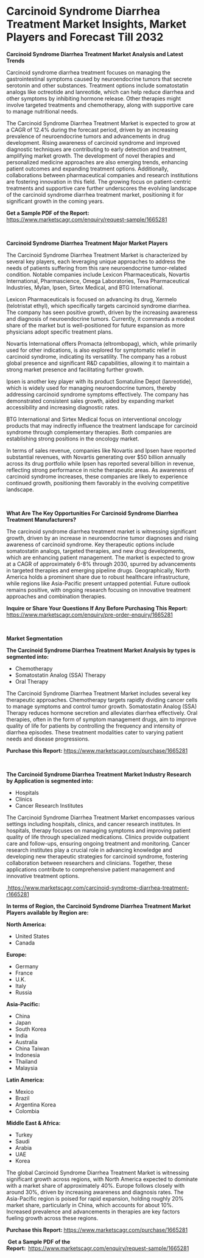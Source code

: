 <p><h1>Carcinoid Syndrome Diarrhea Treatment Market Insights, Market Players and Forecast Till 2032</h1></p><p><strong>Carcinoid Syndrome Diarrhea Treatment Market Analysis and Latest Trends</strong></p>
<p><p>Carcinoid syndrome diarrhea treatment focuses on managing the gastrointestinal symptoms caused by neuroendocrine tumors that secrete serotonin and other substances. Treatment options include somatostatin analogs like octreotide and lanreotide, which can help reduce diarrhea and other symptoms by inhibiting hormone release. Other therapies might involve targeted treatments and chemotherapy, along with supportive care to manage nutritional needs.</p><p>The Carcinoid Syndrome Diarrhea Treatment Market is expected to grow at a CAGR of 12.4% during the forecast period, driven by an increasing prevalence of neuroendocrine tumors and advancements in drug development. Rising awareness of carcinoid syndrome and improved diagnostic techniques are contributing to early detection and treatment, amplifying market growth. The development of novel therapies and personalized medicine approaches are also emerging trends, enhancing patient outcomes and expanding treatment options. Additionally, collaborations between pharmaceutical companies and research institutions are fostering innovation in this field. The growing focus on patient-centric treatments and supportive care further underscores the evolving landscape of the carcinoid syndrome diarrhea treatment market, positioning it for significant growth in the coming years.</p></p>
<p><strong>Get a Sample PDF of the Report:&nbsp;</strong> <a href="https://www.marketscagr.com/enquiry/request-sample/1665281?utm_campaign=2637&utm_medium=2&utm_source=Github&utm_content=ia&utm_term=12042025&utm_id=carcinoid-syndrome-diarrhea-treatment">https://www.marketscagr.com/enquiry/request-sample/1665281</a></p>
<p>&nbsp;</p>
<p><strong>Carcinoid Syndrome Diarrhea Treatment Major Market Players</strong></p>
<p><p>The Carcinoid Syndrome Diarrhea Treatment Market is characterized by several key players, each leveraging unique approaches to address the needs of patients suffering from this rare neuroendocrine tumor-related condition. Notable companies include Lexicon Pharmaceuticals, Novartis International, Pharmascience, Omega Laboratories, Teva Pharmaceutical Industries, Mylan, Ipsen, Sirtex Medical, and BTG International.</p><p>Lexicon Pharmaceuticals is focused on advancing its drug, Xermelo (telotristat ethyl), which specifically targets carcinoid syndrome diarrhea. The company has seen positive growth, driven by the increasing awareness and diagnosis of neuroendocrine tumors. Currently, it commands a modest share of the market but is well-positioned for future expansion as more physicians adopt specific treatment plans.</p><p>Novartis International offers Promacta (eltrombopag), which, while primarily used for other indications, is also explored for symptomatic relief in carcinoid syndrome, indicating its versatility. The company has a robust global presence and significant R&D capabilities, allowing it to maintain a strong market presence and facilitating further growth.</p><p>Ipsen is another key player with its product Somatuline Depot (lanreotide), which is widely used for managing neuroendocrine tumors, thereby addressing carcinoid syndrome symptoms effectively. The company has demonstrated consistent sales growth, aided by expanding market accessibility and increasing diagnostic rates.</p><p>BTG International and Sirtex Medical focus on interventional oncology products that may indirectly influence the treatment landscape for carcinoid syndrome through complementary therapies. Both companies are establishing strong positions in the oncology market.</p><p>In terms of sales revenue, companies like Novartis and Ipsen have reported substantial revenues, with Novartis generating over $50 billion annually across its drug portfolio while Ipsen has reported several billion in revenue, reflecting strong performance in niche therapeutic areas. As awareness of carcinoid syndrome increases, these companies are likely to experience continued growth, positioning them favorably in the evolving competitive landscape.</p></p>
<p>&nbsp;</p>
<p><strong>What Are The Key Opportunities For Carcinoid Syndrome Diarrhea Treatment Manufacturers?</strong></p>
<p><p>The carcinoid syndrome diarrhea treatment market is witnessing significant growth, driven by an increase in neuroendocrine tumor diagnoses and rising awareness of carcinoid syndrome. Key therapeutic options include somatostatin analogs, targeted therapies, and new drug developments, which are enhancing patient management. The market is expected to grow at a CAGR of approximately 6-8% through 2030, spurred by advancements in targeted therapies and emerging pipeline drugs. Geographically, North America holds a prominent share due to robust healthcare infrastructure, while regions like Asia-Pacific present untapped potential. Future outlook remains positive, with ongoing research focusing on innovative treatment approaches and combination therapies.</p></p>
<p><strong>Inquire or Share Your Questions If Any Before Purchasing This Report:</strong> <a href="https://www.marketscagr.com/enquiry/pre-order-enquiry/1665281?utm_campaign=2637&utm_medium=2&utm_source=Github&utm_content=ia&utm_term=12042025&utm_id=carcinoid-syndrome-diarrhea-treatment">https://www.marketscagr.com/enquiry/pre-order-enquiry/1665281</a></p>
<p>&nbsp;</p>
<p><strong>Market Segmentation</strong></p>
<p><strong>The Carcinoid Syndrome Diarrhea Treatment Market Analysis by types is segmented into:</strong></p>
<p><ul><li>Chemotherapy</li><li>Somatostatin Analog (SSA) Therapy</li><li>Oral Therapy</li></ul></p>
<p><p>The Carcinoid Syndrome Diarrhea Treatment Market includes several key therapeutic approaches. Chemotherapy targets rapidly dividing cancer cells to manage symptoms and control tumor growth. Somatostatin Analog (SSA) Therapy reduces hormone secretion and alleviates diarrhea effectively. Oral therapies, often in the form of symptom management drugs, aim to improve quality of life for patients by controlling the frequency and intensity of diarrhea episodes. These treatment modalities cater to varying patient needs and disease progressions.</p></p>
<p><strong>Purchase this Report:&nbsp;</strong><a href="https://www.marketscagr.com/purchase/1665281?utm_campaign=2637&utm_medium=2&utm_source=Github&utm_content=ia&utm_term=12042025&utm_id=carcinoid-syndrome-diarrhea-treatment">https://www.marketscagr.com/purchase/1665281</a></p>
<p>&nbsp;</p>
<p><strong>The Carcinoid Syndrome Diarrhea Treatment Market Industry Research by Application is segmented into:</strong></p>
<p><ul><li>Hospitals</li><li>Clinics</li><li>Cancer Research Institutes</li></ul></p>
<p><p>The Carcinoid Syndrome Diarrhea Treatment Market encompasses various settings including hospitals, clinics, and cancer research institutes. In hospitals, therapy focuses on managing symptoms and improving patient quality of life through specialized medications. Clinics provide outpatient care and follow-ups, ensuring ongoing treatment and monitoring. Cancer research institutes play a crucial role in advancing knowledge and developing new therapeutic strategies for carcinoid syndrome, fostering collaboration between researchers and clinicians. Together, these applications contribute to comprehensive patient management and innovative treatment options.</p></p>
<p><a href="https://www.marketscagr.com/carcinoid-syndrome-diarrhea-treatment-r1665281?utm_campaign=2637&utm_medium=2&utm_source=Github&utm_content=ia&utm_term=12042025&utm_id=carcinoid-syndrome-diarrhea-treatment">&nbsp;https://www.marketscagr.com/carcinoid-syndrome-diarrhea-treatment-r1665281</a></p>
<p><strong>In terms of Region, the Carcinoid Syndrome Diarrhea Treatment Market Players available by Region are:</strong></p>
<p>
    <p> <strong> North America: </strong>
        <ul>
            <li>United States</li>
            <li>Canada</li>
        </ul>
        </p> 
    <p> <strong> Europe: </strong>
        <ul>
            <li>Germany</li>
            <li>France</li>
            <li>U.K.</li>
            <li>Italy</li>
            <li>Russia</li>
        </ul>
        </p> 
    <p> <strong> Asia-Pacific: </strong>
        <ul>
            <li>China</li>
            <li>Japan</li>
            <li>South Korea</li>
            <li>India</li>
            <li>Australia</li>
            <li>China Taiwan</li>
            <li>Indonesia</li>
            <li>Thailand</li>
            <li>Malaysia</li>
        </ul>
        </p> 
    <p> <strong> Latin America: </strong>
        <ul>
            <li>Mexico</li>
            <li>Brazil</li>
            <li>Argentina Korea</li>
            <li>Colombia</li>
        </ul>
        </p> 
    <p> <strong> Middle East & Africa: </strong>
        <ul>
            <li>Turkey</li>
            <li>Saudi</li>
            <li>Arabia</li>
            <li>UAE</li>
            <li>Korea</li>
        </ul>
    </p>
    </p>
<p><p>The global Carcinoid Syndrome Diarrhea Treatment Market is witnessing significant growth across regions, with North America expected to dominate with a market share of approximately 40%. Europe follows closely with around 30%, driven by increasing awareness and diagnosis rates. The Asia-Pacific region is poised for rapid expansion, holding roughly 20% market share, particularly in China, which accounts for about 10%. Increased prevalence and advancements in therapies are key factors fueling growth across these regions.</p></p>
<p><strong>Purchase this Report: </strong><a href="https://www.marketscagr.com/purchase/1665281?utm_campaign=2637&utm_medium=2&utm_source=Github&utm_content=ia&utm_term=12042025&utm_id=carcinoid-syndrome-diarrhea-treatment">https://www.marketscagr.com/purchase/1665281</a></p>
<p>&nbsp;<strong>Get a Sample PDF of the Report:&nbsp;&nbsp;</strong><a href="https://www.marketscagr.com/enquiry/request-sample/1665281?utm_campaign=2637&utm_medium=2&utm_source=Github&utm_content=ia&utm_term=12042025&utm_id=carcinoid-syndrome-diarrhea-treatment">https://www.marketscagr.com/enquiry/request-sample/1665281</a></p>
<p><strong></strong></p>
<p><p></p><p></p><p></p></p>